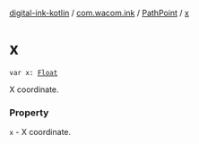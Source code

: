 [digital-ink-kotlin](../../index.md) / [com.wacom.ink](../index.md) / [PathPoint](index.md) / [x](./x.md)

# x

`var x: `[`Float`](https://kotlinlang.org/api/latest/jvm/stdlib/kotlin/-float/index.html)

X coordinate.

### Property

`x` - X coordinate.